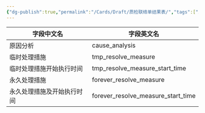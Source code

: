 ```yaml
---
{"dg-publish":true,"permalink":"/Cards/Draft/质检联络单结果表/","tags":["蝶创I-MES/MES/江淮毅昌"]}
---
```




| **字段中文名**     | **字段英文名**                          |
| ------------- | ---------------------------------- |
| 原因分析          | cause_analysis                     |
| 临时处理措施        | tmp_resolve_measure                |
| 临时处理措施开始执行时间  | tmp_resolve_measure_start_time     |
| 永久处理措施        | forever_resolve_measure            |
| 永久处理措施及开始执行时间 | forever_resolve_measure_start_time |

